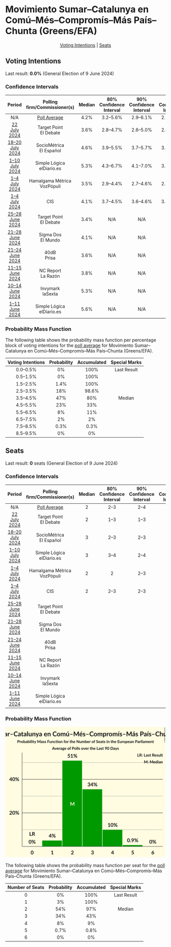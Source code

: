 # Movimiento Sumar–Catalunya en Comú–Més–Compromís–Más País–Chunta (Greens/EFA)

<p align="center"><a href="#voting-intentions">Voting Intentions</a> | <a href="#seats">Seats</a></p>

## Voting Intentions

Last result: **0.0%** (General Election of 9 June 2024)

### Confidence Intervals

| Period     | Polling firm/Commissioner(s) | Median | 80% Confidence Interval | 90% Confidence Interval | 95% Confidence Interval | 99% Confidence Interval |
|:----------:|:----------------:|:-----------:|:-----------------------:|:-----------------------:|:-----------------------:|:-----------------------:|
| N/A | [Poll Average](average.html) | 4.2% | 3.2–5.6% | 2.9–6.1% | 2.7–6.5% | 2.3–7.4% |
| [22 July 2024](2024-07-22-TargetPoint.html) | Target Point <br> El Debate | 3.6% | 2.8–4.7% | 2.6–5.0% | 2.4–5.3% | 2.1–5.9% |
| [18–20 July 2024](2024-07-20-SocioMétrica.html) | SocioMétrica <br> El Español | 4.6% | 3.9–5.5% | 3.7–5.7% | 3.5–5.9% | 3.2–6.4% |
| [1–10 July 2024](2024-07-10-SimpleLógica.html) | Simple Lógica <br> elDiario.es | 5.3% | 4.3–6.7% | 4.1–7.0% | 3.8–7.4% | 3.4–8.0% |
| [1–4 July 2024](2024-07-04-HamalgamaMétrica.html) | Hamalgama Métrica <br> VozPópuli | 3.5% | 2.9–4.4% | 2.7–4.6% | 2.5–4.8% | 2.2–5.3% |
| [1–4 July 2024](2024-07-04-CIS.html) | CIS | 4.1% | 3.7–4.5% | 3.6–4.6% | 3.5–4.8% | 3.3–5.0% |
| [25–28 June 2024](2024-06-28-TargetPoint.html) | Target Point <br> El Debate | 3.4% | N/A | N/A | N/A | N/A |
| [21–28 June 2024](2024-06-28-SigmaDos.html) | Sigma Dos <br> El Mundo | 4.1% | N/A | N/A | N/A | N/A |
| [21–24 June 2024](2024-06-24-40dB.html) | 40dB <br> Prisa | 3.6% | N/A | N/A | N/A | N/A |
| [11–15 June 2024](2024-06-15-NCReport.html) | NC Report <br> La Razón | 3.8% | N/A | N/A | N/A | N/A |
| [10–14 June 2024](2024-06-14-Invymark.html) | Invymark <br> laSexta | 5.3% | N/A | N/A | N/A | N/A |
| [1–11 June 2024](2024-06-11-SimpleLógica.html) | Simple Lógica <br> elDiario.es | 5.6% | N/A | N/A | N/A | N/A |

### Probability Mass Function

The following table shows the probability mass function per percentage block of voting intentions for the [poll average](average.html) for Movimiento Sumar–Catalunya en Comú–Més–Compromís–Más País–Chunta (Greens/EFA).

| Voting Intentions | Probability | Accumulated | Special Marks |
|:-----------------:|:-----------:|:-----------:|:-------------:|
| 0.0–0.5% | 0% | 100% | Last Result |
| 0.5–1.5% | 0% | 100% |  |
| 1.5–2.5% | 1.4% | 100% |  |
| 2.5–3.5% | 18% | 98.6% |  |
| 3.5–4.5% | 47% | 80% | Median |
| 4.5–5.5% | 23% | 33% |  |
| 5.5–6.5% | 8% | 11% |  |
| 6.5–7.5% | 2% | 2% |  |
| 7.5–8.5% | 0.3% | 0.3% |  |
| 8.5–9.5% | 0% | 0% |  |


## Seats

Last result: **0** seats (General Election of 9 June 2024)

### Confidence Intervals

| Period     | Polling firm/Commissioner(s) | Median | 80% Confidence Interval | 90% Confidence Interval | 95% Confidence Interval | 99% Confidence Interval |
|:----------:|:----------------:|:------:|:-----------------------:|:-----------------------:|:-----------------------:|:-----------------------:|
| N/A | [Poll Average](average.html) | 2 | 2–3 | 2–4 | 1–4 | 1–5 |
| [22 July 2024](2024-07-22-TargetPoint.html) | Target Point <br> El Debate | 2 | 1–3 | 1–3 | 1–3 | 1–4 |
| [18–20 July 2024](2024-07-20-SocioMétrica.html) | SocioMétrica <br> El Español | 3 | 2–3 | 2–3 | 2–3 | 2–4 |
| [1–10 July 2024](2024-07-10-SimpleLógica.html) | Simple Lógica <br> elDiario.es | 3 | 3–4 | 2–4 | 2–5 | 2–5 |
| [1–4 July 2024](2024-07-04-HamalgamaMétrica.html) | Hamalgama Métrica <br> VozPópuli | 2 | 2 | 2–3 | 1–3 | 1–4 |
| [1–4 July 2024](2024-07-04-CIS.html) | CIS | 2 | 2–3 | 2–3 | 2–3 | 2–3 |
| [25–28 June 2024](2024-06-28-TargetPoint.html) | Target Point <br> El Debate |  |  |  |  |  |
| [21–28 June 2024](2024-06-28-SigmaDos.html) | Sigma Dos <br> El Mundo |  |  |  |  |  |
| [21–24 June 2024](2024-06-24-40dB.html) | 40dB <br> Prisa |  |  |  |  |  |
| [11–15 June 2024](2024-06-15-NCReport.html) | NC Report <br> La Razón |  |  |  |  |  |
| [10–14 June 2024](2024-06-14-Invymark.html) | Invymark <br> laSexta |  |  |  |  |  |
| [1–11 June 2024](2024-06-11-SimpleLógica.html) | Simple Lógica <br> elDiario.es |  |  |  |  |  |

### Probability Mass Function

![Graph with seats probability mass function not yet produced](average-seats-pmf-movimientosumar–catalunyaencomú–més–compromís–máspaís–chuntagreensefa.png "Seats Probability Mass Function")

The following table shows the probability mass function per seat for the [poll average](average.html) for Movimiento Sumar–Catalunya en Comú–Més–Compromís–Más País–Chunta (Greens/EFA).

| Number of Seats | Probability | Accumulated | Special Marks |
|:---------------:|:-----------:|:-----------:|:-------------:|
| 0 | 0% | 100% | Last Result |
| 1 | 3% | 100% |  |
| 2 | 54% | 97% | Median |
| 3 | 34% | 43% |  |
| 4 | 8% | 9% |  |
| 5 | 0.7% | 0.8% |  |
| 6 | 0% | 0% |  |


